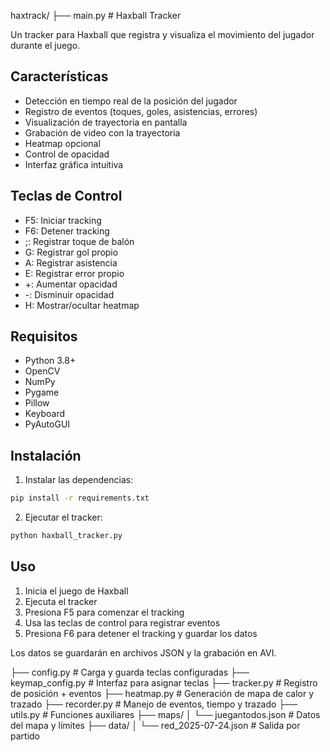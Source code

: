 haxtrack/
├── main.py                 # Haxball Tracker

Un tracker para Haxball que registra y visualiza el movimiento del jugador durante el juego.

## Características

- Detección en tiempo real de la posición del jugador
- Registro de eventos (toques, goles, asistencias, errores)
- Visualización de trayectoria en pantalla
- Grabación de video con la trayectoria
- Heatmap opcional
- Control de opacidad
- Interfaz gráfica intuitiva

## Teclas de Control

- F5: Iniciar tracking
- F6: Detener tracking
- ;: Registrar toque de balón
- G: Registrar gol propio
- A: Registrar asistencia
- E: Registrar error propio
- +: Aumentar opacidad
- -: Disminuir opacidad
- H: Mostrar/ocultar heatmap

## Requisitos

- Python 3.8+
- OpenCV
- NumPy
- Pygame
- Pillow
- Keyboard
- PyAutoGUI

## Instalación

1. Instalar las dependencias:
```bash
pip install -r requirements.txt
```

2. Ejecutar el tracker:
```bash
python haxball_tracker.py
```

## Uso

1. Inicia el juego de Haxball
2. Ejecuta el tracker
3. Presiona F5 para comenzar el tracking
4. Usa las teclas de control para registrar eventos
5. Presiona F6 para detener el tracking y guardar los datos

Los datos se guardarán en archivos JSON y la grabación en AVI.

├── config.py               # Carga y guarda teclas configuradas
├── keymap_config.py        # Interfaz para asignar teclas
├── tracker.py              # Registro de posición + eventos
├── heatmap.py              # Generación de mapa de calor y trazado
├── recorder.py             # Manejo de eventos, tiempo y trazado
├── utils.py                # Funciones auxiliares
├── maps/
│   └── juegantodos.json    # Datos del mapa y límites
├── data/
│   └── red_2025-07-24.json # Salida por partido
